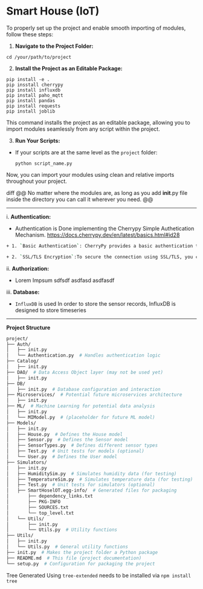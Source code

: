 
# Smart House (IoT)

To properly set up the project and enable smooth importing of modules, follow these steps:

1. **Navigate to the Project Folder:**
```
cd /your/path/to/project
```
2. **Install the Project as an Editable Package:**
```
pip install -e .
pip insstall cherrypy
pip install influxdb
pip install paho_mqtt
pip install pandas
pip install requests
pip install joblib
```

This command installs the project as an editable package, allowing you to import modules seamlessly from any script within the project.


3. **Run Your Scripts:**
- If your scripts are at the same level as the `project` folder:
  ```
  python script_name.py
  ```
Now, you can import your modules using clean and relative imports throughout your project.

diff
@@ No matter where the modules are, as long as you add __init__.py file inside the directory you can call it wherever you need. @@

---
i. **Authentication:**
- Authentication is Done implementing the Cherrypy Simple Authetication Mechanism. https://docs.cherrypy.dev/en/latest/basics.html#id28
``` bash
+ 1. `Basic Authentication`: CherryPy provides a basic authentication tool that can be used to require users to authenticate before accessing certain parts of your site.

+ 2. `SSL/TLS Encryption`:To secure the connection using SSL/TLS, you can use CherryPy's tools.https tool. You need to have an SSL certificate and private key.
```

ii. **Authorization:**
- Lorem Impsum sdfsdf asdfasd asdfasdf

iii. **Database:**
- `InfluxDB` is used In order to store the sensor records, InfluxDB is designed to store timeseries


---
**Project Structure**

```bash
project/
├── Auth/
│   ├── init.py
│   └── Authentication.py  # Handles authentication logic
├── Catalog/
│   ├── init.py
├── DAO/  # Data Access Object layer (may not be used yet)
│   ├── init.py
├── DB/
│   ├── init.py  # Database configuration and interaction
├── Microservices/  # Potential future microservices architecture
│   ├── init.py
├── ML/  # Machine Learning for potential data analysis
│   ├── init.py
│   └── MIModel.py  # (placeholder for future ML model)
├── Models/
│   ├── init.py
│   ├── House.py  # Defines the House model
│   ├── Sensor.py  # Defines the Sensor model
│   ├── SensorTypes.py  # Defines different sensor types
│   ├── Test.py  # Unit tests for models (optional)
│   └── User.py  # Defines the User model
├── Simulators/
│   ├── init.py
│   ├── HumiditySim.py  # Simulates humidity data (for testing)
│   ├── TemperatureSim.py  # Simulates temperature data (for testing)
│   ├── Test.py  # Unit tests for simulators (optional)
│   ├── SmartHoselOT.egg-info/  # Generated files for packaging
│       ├── dependency_links.txt
│       ├── PKG-INFO
│       ├── SOURCES.txt
│       └── top_level.txt
│   └── Utils/
│       ├── init.py
│       └── Utils.py  # Utility functions
├── Utils/
│   ├── init.py
│   └── Utils.py  # General utility functions
├── init.py  # Makes the project folder a Python package
├── README.md  # This file (project documentation)
└── setup.py  # Configuration for packaging the project
```
Tree Generated Using `tree-extended` needs to be installed via `npm install tree`
